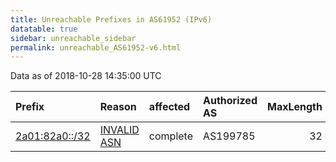 ```yaml
---
title: Unreachable Prefixes in AS61952 (IPv6)
datatable: true
sidebar: unreachable_sidebar
permalink: unreachable_AS61952-v6.html
---
```


Data as of 2018-10-28 14:35:00 UTC


<div class="datatable-begin"></div>

| Prefix                                                 | Reason                                                                                                | affected   | Authorized AS   |   MaxLength | Anchor                                         |   unreachable /48s |
|:-------------------------------------------------------|:------------------------------------------------------------------------------------------------------|:-----------|:----------------|------------:|:-----------------------------------------------|-------------------:|
| [2a01:82a0::/32](https://stat.ripe.net/2a01:82a0::/32) | [INVALID ASN](https://rpki-validator.ripe.net/announcement-preview?asn=AS61952&prefix=2a01:82a0::/32) | complete   | AS199785        |          32 | [RIPE](unreachable_RIPE_NCC_RPKI_Root-v6.html) |              65536 |

<div class="datatable-end"></div>
